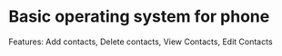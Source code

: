 # Basic operating system for phone

Features:
Add contacts,
Delete contacts,
View Contacts,
Edit Contacts
